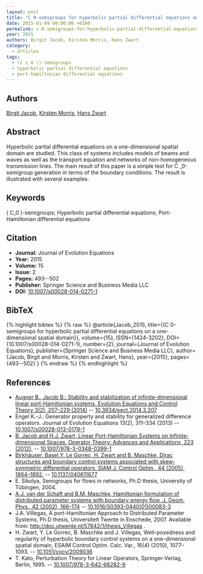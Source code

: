 ```yaml
---
layout: post
title: "C 0-semigroups for hyperbolic partial differential equations on a one-dimensional spatial domain"
date: 2015-01-09 00:00:00 +0100
permalink: c-0-semigroups-for-hyperbolic-partial-differential-equations-on-a-one-dimensional-spatial-domain
year: 2015
authors: Birgit Jacob, Kirsten Morris, Hans Zwart
category:
  - articles
tags:
  - \( c_0 \)-semigroups
  - hyperbolic partial differential equations
  - port-hamiltonian differential equations
---
```

 
## Authors
[Birgit Jacob](authors/birgit_jacob), [Kirsten Morris](authors/kirsten_morris), [Hans Zwart](authors/hans_zwart)
 
## Abstract
Hyperbolic partial differential equations on a one-dimensional spatial domain are studied. This class of systems includes models of beams and waves as well as the transport equation and networks of non-homogeneous transmission lines. The main result of this paper is a simple test for C _0-semigroup generation in terms of the boundary conditions. The result is illustrated with several examples.
 
## Keywords
\( C_0 \)-semigroups; Hyperbolic partial differential equations; Port-Hamiltonian differential equations
 
## Citation
- **Journal:** Journal of Evolution Equations
- **Year:** 2015
- **Volume:** 15
- **Issue:** 2
- **Pages:** 493--502
- **Publisher:** Springer Science and Business Media LLC
- **DOI:** [10.1007/s00028-014-0271-1](https://doi.org/10.1007/s00028-014-0271-1)
 
## BibTeX
{% highlight bibtex %}
{% raw %}
@article{Jacob_2015,
  title={{C 0-semigroups for hyperbolic partial differential equations on a one-dimensional spatial domain}},
  volume={15},
  ISSN={1424-3202},
  DOI={10.1007/s00028-014-0271-1},
  number={2},
  journal={Journal of Evolution Equations},
  publisher={Springer Science and Business Media LLC},
  author={Jacob, Birgit and Morris, Kirsten and Zwart, Hans},
  year={2015},
  pages={493--502}
}
{% endraw %}
{% endhighlight %}
 
## References
- [Augner B., Jacob B.: Stability and stabilization of infinite-dimensional linear port-Hamiltonian systems. Evolution Equations and Control Theory 3(2), 207–229 (2014)](stability-and-stabilization-of-infinite-dimensional-linear-port-hamiltonian-systems) -- [10.3934/eect.2014.3.207](https://doi.org/10.3934/eect.2014.3.207)
- Engel K.-J.: Generator property and stability for generalized difference operators. Journal of Evolution Equations 13(2), 311–334 (2013) -- [10.1007/s00028-013-0179-1](https://doi.org/10.1007/s00028-013-0179-1)
- [B. Jacob and H.J. Zwart, Linear Port-Hamiltonian Systems on Infinite-dimensional Spaces, Operator Theory: Advances and Applications, 223 (2012),](linear-port-hamiltonian-systems-on-infinite-dimensional-spaces) -- [10.1007/978-3-0348-0399-1](https://doi.org/10.1007/978-3-0348-0399-1)
- [Birkhäuser, Basel.Y. Le Gorrec, H. Zwart and B. Maschke, Dirac structures and boundary control systems associated with skew-symmetric differential operators, SIAM J. Control Optim., 44 (2005), 1864–1892.](dirac-structures-and-boundary-control-systems-associated-with-skew-symmetric-differential-operators) -- [10.1137/040611677](https://doi.org/10.1137/040611677)
- E. Sikolya, Semigroups for flows in networks, Ph.D thesis, University of Tübingen, 2004.
- [A.J. van der Schaft and B.M. Maschke, Hamiltonian formulation of distributed parameter systems with boundary energy flow, J. Geom. Phys., 42 (2002), 166–174](hamiltonian-formulation-of-distributed-parameter-systems-with-boundary-energy-flow) -- [10.1016/S0393-0440(01)00083-3](https://doi.org/10.1016/S0393-0440(01)00083-3)
- J.A. Villegas, A port-Hamiltonian Approach to Distributed Parameter Systems, Ph.D thesis, Universiteit Twente in Enschede, 2007. Available from: http://doc.utwente.nl/57842/1/thesis_Villegas .
- H. Zwart, Y. Le Gorrec, B. Maschke and J. Villegas, Well-posedness and regularity of hyperbolic boundary control systems on a one-dimensional spatial domain, ESAIM Control Optim. Calc. Var., 16(4) (2010), 1077–1093. -- [10.1051/cocv/2009036](https://doi.org/10.1051/cocv/2009036)
- T. Kato, Perturbation Theory for Linear Operators, Springer-Verlag, Berlin, 1995. -- [10.1007/978-3-642-66282-9](https://doi.org/10.1007/978-3-642-66282-9)

